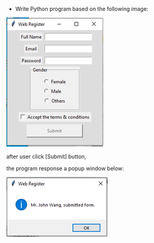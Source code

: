 * Write Python program based on the following image:

![Checkbox Homework 1](checkboxHW01.png)

after user click [Submit] button,

the program response a popup window below:

![Homework 1 popup](checkboxHW01-popup.png)